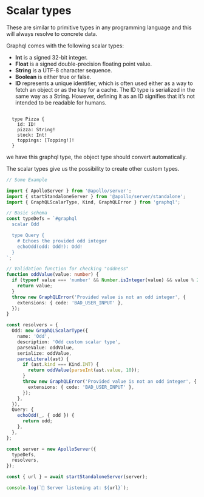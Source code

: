 # Scalar types

These are similar to primitive types in any programming language and this will always resolve to concrete data.

Graphql comes with the following scalar types:

* **Int** is a signed 32-bit integer.
* **Float** is a signed double-precision floating point value.
* **String** is a UTF-8 character sequence.
* **Boolean** is either true or false.
* **ID** represents a unique identifier, which is often used either as a way to fetch an object or as the key for a cache. The ID type is serialized in the same way as a String. However, defining it as an ID signifies that it’s not intended to be readable for humans.

```

  type Pizza {
    id: ID!
    pizza: String!
    stock: Int!
    toppings: [Topping!]!
  }
```

we have this graphql type, the object type should convert automatically.

The scalar types give us the possibility to create other custom types.

```typescript
// Some Example

import { ApolloServer } from '@apollo/server';
import { startStandaloneServer } from '@apollo/server/standalone';
import { GraphQLScalarType, Kind, GraphQLError } from 'graphql';

// Basic schema
const typeDefs = `#graphql
  scalar Odd

  type Query {
    # Echoes the provided odd integer
    echoOdd(odd: Odd!): Odd!
  }
`;

// Validation function for checking "oddness"
function oddValue(value: number) {
  if (typeof value === 'number' && Number.isInteger(value) && value % 2 !== 0) {
    return value;
  }
  throw new GraphQLError('Provided value is not an odd integer', {
    extensions: { code: 'BAD_USER_INPUT' },
  });
}

const resolvers = {
  Odd: new GraphQLScalarType({
    name: 'Odd',
    description: 'Odd custom scalar type',
    parseValue: oddValue,
    serialize: oddValue,
    parseLiteral(ast) {
      if (ast.kind === Kind.INT) {
        return oddValue(parseInt(ast.value, 10));
      }
      throw new GraphQLError('Provided value is not an odd integer', {
        extensions: { code: 'BAD_USER_INPUT' },
      });
    },
  }),
  Query: {
    echoOdd(_, { odd }) {
      return odd;
    },
  },
};

const server = new ApolloServer({
  typeDefs,
  resolvers,
});

const { url } = await startStandaloneServer(server);

console.log(`🚀 Server listening at: ${url}`);
```
